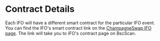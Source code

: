 # Contract Details

Each IFO will have a different smart contract for the particular IFO event. You can find the IFO's smart contract link on the [ChampagneSwap IFO page](https://panchamswap.finance/ifo). The link will take you to IFO's contract page on BscScan.

